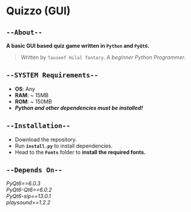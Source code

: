 # Quizzo (GUI)

## `--About--`
__A basic GUI based quiz game written in `Python` and `PyQt6`.__

> Written by `Tauseef Hilal Tantary`. *A beginner Python Programmer.*


## `--SYSTEM Requirements--`
* **OS**: Any
* **RAM**: ~ 15MB
* **ROM**: ~ 150MB
* ***Python and other dependencies must be installed!***


## `--Installation--`
* Download the repository.
* Run **`install.py`** to install dependencies.
* Head to the **`Fonts`** folder to **install the required fonts.**


## `--Depends On--`
*PyQt6==6.0.3*<br>
*PyQt6-Qt6==6.0.2*<br>
*PyQt6-sip==13.0.1*<br>
*playsound==1.2.2*
